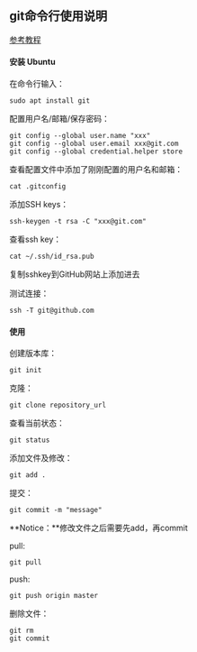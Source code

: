 ## **git命令行使用说明**

[参考教程](https://www.linuxidc.com/Linux/2018-05/152611.htm)

#### 安装 Ubuntu

在命令行输入：
```
sudo apt install git
```

配置用户名/邮箱/保存密码：
```
git config --global user.name "xxx"
git config --global user.email xxx@git.com
git config --global credential.helper store
```
查看配置文件中添加了刚刚配置的用户名和邮箱：
```
cat .gitconfig
````

添加SSH keys：
```
ssh-keygen -t rsa -C "xxx@git.com"
```
查看ssh key：
```
cat ~/.ssh/id_rsa.pub
```
复制sshkey到GitHub网站上添加进去

测试连接：
```
ssh -T git@github.com
```

#### 使用
创建版本库：
```
git init
```

克隆：
```
git clone repository_url
```

查看当前状态：
```
git status
```

添加文件及修改：
```
git add .
```

提交：
```
git commit -m "message"
```
**Notice：**修改文件之后需要先add，再commit


pull:
```
git pull
```

push:
```
git push origin master
```

删除文件：
```
git rm
git commit
```
